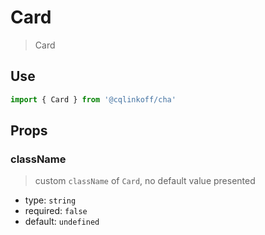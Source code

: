 # Card

> Card

## Use

```js
import { Card } from '@cqlinkoff/cha'
```

## Props

### className

> custom `className` of `Card`, no default value presented

- type: `string`
- required: `false`
- default: `undefined`
